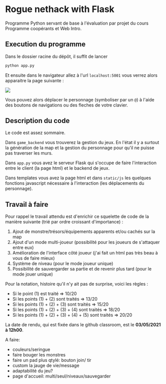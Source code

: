# Rogue nethack with Flask

Programme Python servant de base à l'évaluation par projet du cours Programme coopérants et Web Intro. 


## Execution du programme 

Dans le dossier racine du dépôt, il suffit de lancer 

```bash 
python app.py 
```

Et ensuite dans le navigateur allez à l'url `localhost:5001` vous verrez alors apparaitre la page suivante : 

![](media/demo.png)


Vous pouvez alors déplacer le personnage (symboliser par un `@`) à l'aide des boutons de navigations ou des fleches de votre clavier. 

## Description du code 

Le code est assez sommaire.

Dans `game_backend` vous trouverez la gestion du jeux. En l'état il y a surtout la génération de la map et la gestion du personnage pour qu'il ne puisse pas traverser les murs. 

Dans `app.py` vous avez le serveur Flask qui s'occupe de faire l'interaction entre le client (la page html) et le backend de jeux. 

Dans templates vous avez la page html et dans `static/js` les quelques fonctions javascript nécessaire à l'interaction (les déplacements du personnage). 

## Travail à faire 

Pour rappel le travail attendu est d'enrichir ce squelette de code de la manière suivante (trié par ordre croissant d'importance) : 

1. Ajout de monstre/trésors/équipements apparents et/ou cachés sur la map 
2. Ajout d'un mode multi-joueur (possibilité pour les joueurs de s'attaquer entre eux) 
3. Amélioration de l'interface côté joueur (j'ai fait un html pas très beau à vous de faire mieux) 
4. Système de niveau (pour le mode joueur unique) 
5. Possibilité de sauvergarder sa partie et de revenir plus tard (pour le mode jouer unique)  

Pour la notation, histoire qu'il n'y ait pas de surprise, voici les règles : 
* Si le point (1) est traité => 10/20 
* Si les points (1) + (2) sont traités => 13/20 
* Si les points (1) + (2) + (3) sont traités => 15/20 
* Si les points (1) + (2) + (3) + (4) sont traités => 18/20 
* Si les points (1) + (2) + (3) + (4) + (5) sont traités => 20/20

La date de rendu, qui est fixée dans le github classroom, est le **03/05/2021 à 12h00**. 



A faire:
- couleurs/seringue
- faire bouger les monstres
- faire un pad plus qtylé: bouton join/ tir
- custom la jauge de vie/message
- adaptabilité du jeu?
- page d'accueil: multi/seul/niveaux/sauvegarder
